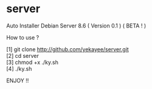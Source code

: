 # server
Auto Installer Debian Server 8.6 ( Version 0.1 ) ( BETA ! )

How to use ?

[1] git clone http://github.com/yekayee/server.git<br>
[2] cd server<br>
[3] chmod +x ./ky.sh<br>
[4] ./ky.sh<br>


ENJOY !!
